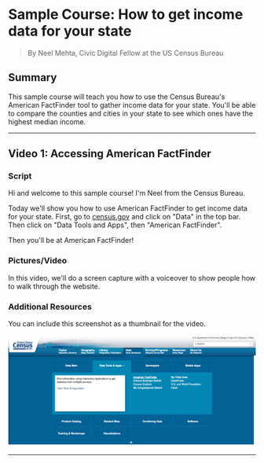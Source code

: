 # Sample Course: How to get income data for your state
> By Neel Mehta, Civic Digital Fellow at the US Census Bureau

## Summary

This sample course will teach you how to use the Census Bureau's American FactFinder tool to gather income data for your state. You'll be able to compare the counties and cities in your state to see which ones have the highest median income.


---


## Video 1: Accessing American FactFinder

### Script

Hi and welcome to this sample course! I'm Neel from the Census Bureau.

Today we'll show you how to use American FactFinder to get income data for your state. First, go to [census.gov](https://census.gov) and click on "Data" in the top bar. Then click on "Data Tools and Apps", then "American FactFinder".

Then you'll be at American FactFinder!

### Pictures/Video

In this video, we'll do a screen capture with a voiceover to show people how to walk through the website.

### Additional Resources

You can include this screenshot as a thumbnail for the video.

![Screenshot of finding American FactFinder](resources/finding-aff.png)


---
